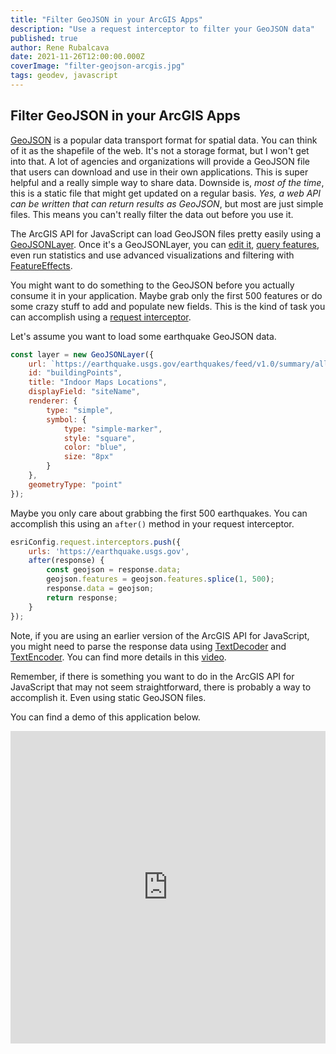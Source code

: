 ```yaml
---
title: "Filter GeoJSON in your ArcGIS Apps"
description: "Use a request interceptor to filter your GeoJSON data"
published: true
author: Rene Rubalcava
date: 2021-11-26T12:00:00.000Z
coverImage: "filter-geojson-arcgis.jpg"
tags: geodev, javascript
---
```


## Filter GeoJSON in your ArcGIS Apps

[GeoJSON](https://geojson.org/) is a popular data transport format for spatial data. You can think of it as the shapefile of the web. It's not a storage format, but I won't get into that. A lot of agencies and organizations will provide a GeoJSON file that users can download and use in their own applications. This is super helpful and a really simple way to share data. Downside is, _most of the time_, this is a static file that might get updated on a regular basis. _Yes, a web API can be written that can return results as GeoJSON_, but most are just simple files. This means you can't really filter the data out before you use it.

The ArcGIS API for JavaScript can load GeoJSON files pretty easily using a [GeoJSONLayer](https://developers.arcgis.com/javascript/latest/api-reference/esri-layers-GeoJSONLayer.html). Once it's a GeoJSONLayer, you can [edit it](https://developers.arcgis.com/javascript/latest/api-reference/esri-layers-GeoJSONLayer.html#applyEdits), [query features](https://developers.arcgis.com/javascript/latest/api-reference/esri-layers-GeoJSONLayer.html#queryFeatures), even run statistics and use advanced visualizations and filtering with [FeatureEffects](https://developers.arcgis.com/javascript/latest/api-reference/esri-views-layers-support-FeatureEffect.html).

You might want to do something to the GeoJSON before you actually consume it in your application. Maybe grab only the first 500 features or do some crazy stuff to add and populate new fields. This is the kind of task you can accomplish using a [request interceptor](https://developers.arcgis.com/javascript/latest/api-reference/esri-config.html#RequestInterceptor).

Let's assume you want to load some earthquake GeoJSON data.

```js
const layer = new GeoJSONLayer({
	url: `https://earthquake.usgs.gov/earthquakes/feed/v1.0/summary/all_month.geojson`,
	id: "buildingPoints",
	title: "Indoor Maps Locations",
	displayField: "siteName",
	renderer: {
		type: "simple",
		symbol: {
			type: "simple-marker",
			style: "square",
			color: "blue",
			size: "8px"
		}
	},
	geometryType: "point"
});
```

Maybe you only care about grabbing the first 500 earthquakes. You can accomplish this using an `after()` method in your request interceptor.

```js
esriConfig.request.interceptors.push({
	urls: 'https://earthquake.usgs.gov',
	after(response) {
		const geojson = response.data;
		geojson.features = geojson.features.splice(1, 500);
		response.data = geojson;
		return response;
	}
});
```

Note, if you are using an earlier version of the ArcGIS API for JavaScript, you might need to parse the response data using [TextDecoder](https://developer.mozilla.org/en-US/docs/Web/API/TextDecoder) and [TextEncoder](https://developer.mozilla.org/en-US/docs/Web/API/TextEncoder). You can find more details in this [video](https://www.youtube.com/watch?v=2S3wX7KQDpQ&ab_channel=ReneRubalcava).

Remember, if there is something you want to do in the ArcGIS API for JavaScript that may not seem straightforward, there is probably a way to accomplish it. Even using static GeoJSON files.

You can find a demo of this application below.

<iframe height="500" style="width: 100%;" scrolling="no" title="Interceptor Fun" src="https://codepen.io/odoe/embed/vYJoMGo?default-tab=html%2Cresult" frameborder="no" loading="lazy" allowtransparency="true" allowfullscreen="true">
  See the Pen <a href="https://codepen.io/odoe/pen/vYJoMGo">
  Interceptor Fun</a> by Rene Rubalcava (<a href="https://codepen.io/odoe">@odoe</a>)
  on <a href="https://codepen.io">CodePen</a>.
</iframe>
